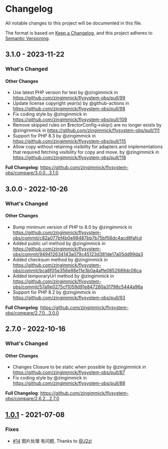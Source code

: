 # Changelog

All notable changes to this project will be documented in this file.

The format is based on [Keep a Changelog](https://keepachangelog.com/en/1.0.0/),
and this project adheres to [Semantic Versioning](https://semver.org/spec/v2.0.0.html).

## 3.1.0 - 2023-11-22

<!-- Release notes generated using configuration in .github/release.yml at 3.x -->
### What's Changed

#### Other Changes

- Use latest PHP version for test by @zingimmick in https://github.com/zingimmick/flysystem-obs/pull/99
- Update license copyright year(s) by @github-actions in https://github.com/zingimmick/flysystem-obs/pull/98
- Fix coding style by @zingimmick in https://github.com/zingimmick/flysystem-obs/pull/109
- Remove skipped rules on $rectorConfig->skip() are no longer exists by @zingimmick in https://github.com/zingimmick/flysystem-obs/pull/111
- Support for PHP 8.3 by @zingimmick in https://github.com/zingimmick/flysystem-obs/pull/115
- Allow copy without retaining visibility for adapters and implementations that required fetching visibility for copy and move. by @zingimmick in https://github.com/zingimmick/flysystem-obs/pull/118

**Full Changelog**: https://github.com/zingimmick/flysystem-obs/compare/3.0.0...3.1.0

## 3.0.0 - 2022-10-26

<!-- Release notes generated using configuration in .github/release.yml at 3.x -->
### What's Changed

#### Other Changes

- Bump minimum version of PHP to 8.0 by @zingimmick in https://github.com/zingimmick/flysystem-obs/commit/c82a077bf4b0e98487bb7b75bf58dc4acd8fafcd
- Added public url method by @zingimmick in https://github.com/zingimmick/flysystem-obs/commit/949412634143a079c45123d381de17a05dd99da3
- Added checksum method by @zingimmick in https://github.com/zingimmick/flysystem-obs/commit/bca6f05e356e88e11e3b0a4affe0852689dc06ca
- Added temporaryUrl method by @zingimmick in https://github.com/zingimmick/flysystem-obs/commit/57a9e0275cf1059d91e847280a31798c5444a96a
- Support for PHP 8.2 by @zingimmick in https://github.com/zingimmick/flysystem-obs/pull/93

**Full Changelog**: https://github.com/zingimmick/flysystem-obs/compare/2.7.0...3.0.0

## 2.7.0 - 2022-10-16

<!-- Release notes generated using configuration in .github/release.yml at master -->
### What's Changed

#### Other Changes

- Changes Closure to be static when possible by @zingimmick in https://github.com/zingimmick/flysystem-obs/pull/87
- Fix coding style by @zingimmick in https://github.com/zingimmick/flysystem-obs/pull/88

**Full Changelog**: https://github.com/zingimmick/flysystem-obs/compare/2.6.2...2.7.0

## [1.0.1](https://github.com/zingimmick/flysystem-obs/compare/1.0.0...1.0.1) - 2021-07-08

### Fixes

- [#14](https://github.com/zingimmick/flysystem-obs/pull/14) 图片处理 有问题, Thanks to [@J2zl](https://github.com/J2zl)
